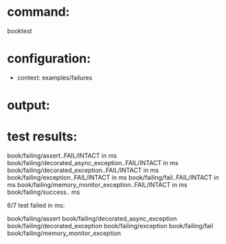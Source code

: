 # command:

booktest 

# configuration:

 * context: examples/failures

# output:


# test results:

  book/failing/assert..FAIL/INTACT in <number> ms
  book/failing/decorated_async_exception..FAIL/INTACT in <number> ms
  book/failing/decorated_exception..FAIL/INTACT in <number> ms
  book/failing/exception..FAIL/INTACT in <number> ms
  book/failing/fail..FAIL/INTACT in <number> ms
  book/failing/memory_monitor_exception..FAIL/INTACT in <number> ms
  book/failing/success..<number> ms

6/7 test failed in <number> ms:

  book/failing/assert
  book/failing/decorated_async_exception
  book/failing/decorated_exception
  book/failing/exception
  book/failing/fail
  book/failing/memory_monitor_exception


